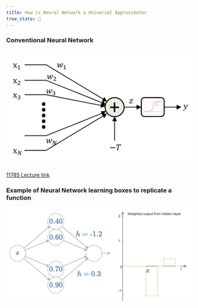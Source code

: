 ```yaml
---
title: How is Neural Network a Universal Approximator
tree_state: 🌱
---
```


### Conventional Neural Network

![1](../search_pics/NeuralNetUniversalApprox/net1.png)

<a href="../search_pics/NeuralNetUniversalApprox/lec2.universal.pdf">11785 Lecture link</a>

### Example of Neural Network learning boxes to replicate a function

![3](../search_pics/NeuralNetUniversalApprox/net2.png)

